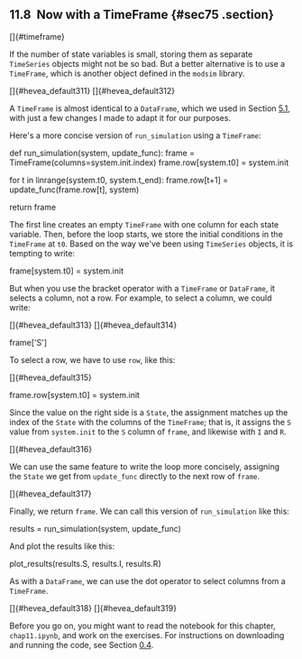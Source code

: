 ﻿11.8  Now with a TimeFrame {#sec75 .section}
--------------------------

[]{#timeframe}

If the number of state variables is small, storing them as separate
`TimeSeries` objects might not be so bad. But a better alternative is to
use a `TimeFrame`, which is another object defined in the `modsim`
library.

[]{#hevea_default311} []{#hevea_default312}

A `TimeFrame` is almost identical to a `DataFrame`, which we used in
Section [5.1](#worldpopdata), with just a few changes I made to adapt it
for our purposes.

Here's a more concise version of `run_simulation` using a `TimeFrame`:

def run\_simulation(system, update\_func): frame =
TimeFrame(columns=system.init.index) frame.row\[system.t0\] =
system.init

for t in linrange(system.t0, system.t\_end): frame.row\[t+1\] =
update\_func(frame.row\[t\], system)

return frame

The first line creates an empty `TimeFrame` with one column for each
state variable. Then, before the loop starts, we store the initial
conditions in the `TimeFrame` at `t0`. Based on the way we've been using
`TimeSeries` objects, it is tempting to write:

frame\[system.t0\] = system.init

But when you use the bracket operator with a `TimeFrame` or `DataFrame`,
it selects a column, not a row. For example, to select a column, we
could write:

[]{#hevea_default313} []{#hevea_default314}

frame\['S'\]

To select a row, we have to use `row`, like this:

[]{#hevea_default315}

frame.row\[system.t0\] = system.init

Since the value on the right side is a `State`, the assignment matches
up the index of the `State` with the columns of the `TimeFrame`; that
is, it assigns the `S` value from `system.init` to the `S` column of
`frame`, and likewise with `I` and `R`.

[]{#hevea_default316}

We can use the same feature to write the loop more concisely, assigning
the `State` we get from `update_func` directly to the next row of
`frame`.

[]{#hevea_default317}

Finally, we return `frame`. We can call this version of `run_simulation`
like this:

results = run\_simulation(system, update\_func)

And plot the results like this:

plot\_results(results.S, results.I, results.R)

As with a `DataFrame`, we can use the dot operator to select columns
from a `TimeFrame`.

[]{#hevea_default318} []{#hevea_default319}

Before you go on, you might want to read the notebook for this chapter,
`chap11.ipynb`, and work on the exercises. For instructions on
downloading and running the code, see Section [0.4](#code).
